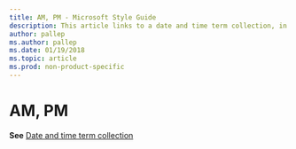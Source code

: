 ```yaml
---
title: AM, PM - Microsoft Style Guide
description: This article links to a date and time term collection, in which contains how to use the AM/PM terms per Microsoft style guidelines.
author: pallep
ms.author: pallep
ms.date: 01/19/2018
ms.topic: article
ms.prod: non-product-specific
---
```


# AM, PM

**See** [Date and time term collection](~/a-z-word-list-term-collections/term-collections/date-time-terms.md "Click to ope Date and time term collection.")
